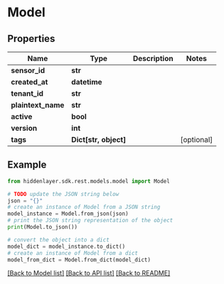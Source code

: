 # Model


## Properties

Name | Type | Description | Notes
------------ | ------------- | ------------- | -------------
**sensor_id** | **str** |  | 
**created_at** | **datetime** |  | 
**tenant_id** | **str** |  | 
**plaintext_name** | **str** |  | 
**active** | **bool** |  | 
**version** | **int** |  | 
**tags** | **Dict[str, object]** |  | [optional] 

## Example

```python
from hiddenlayer.sdk.rest.models.model import Model

# TODO update the JSON string below
json = "{}"
# create an instance of Model from a JSON string
model_instance = Model.from_json(json)
# print the JSON string representation of the object
print(Model.to_json())

# convert the object into a dict
model_dict = model_instance.to_dict()
# create an instance of Model from a dict
model_from_dict = Model.from_dict(model_dict)
```
[[Back to Model list]](../README.md#documentation-for-models) [[Back to API list]](../README.md#documentation-for-api-endpoints) [[Back to README]](../README.md)


